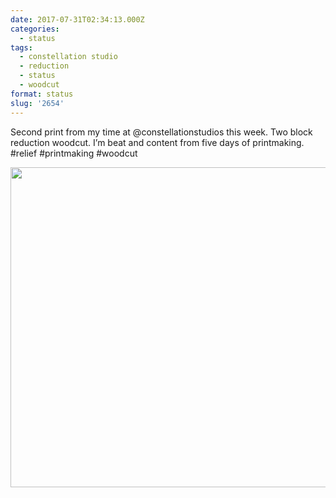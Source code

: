```yaml
---
date: 2017-07-31T02:34:13.000Z
categories:
  - status
tags:
  - constellation studio
  - reduction
  - status
  - woodcut
format: status
slug: '2654'
---
```

Second print from my time at @constellationstudios this week. Two block reduction woodcut. I’m beat and content from five days of printmaking. #relief #printmaking #woodcut

<img loading="lazy" src="http://ift.tt/2he38KG" width="600" height="512" />
